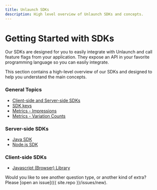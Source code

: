 ```yaml
---
title: Unlaunch SDKs
description: High level overview of Unlaunch SDKs and concepts.
---
```


# Getting Started with SDKs

Our SDKs are designed for you to easily integrate with Unlaunch and call feature flags from your application. They expose an API in your favorite programming language so you can easily integrate.

This section contains a high-level overview of our SDKs and designed to help you understand the main concepts. 

### General Topics
 - [Client-side and Server-side SDKs](client-vs-server-side-sdks)
 - [SDK keys](sdk-keys)
 - [Metrics - Impressions](metrics-impressions)
 - [Metrics - Variation Counts](metrics-variationcounts)

### Server-side SDKs
- [Java SDK](java-sdk)
- [Node.js SDK](nodejs-sdk)

### Client-side SDKs
- [Javascript (Browser) Library](javascript-library)

Would you like to see another question type, or another kind of extra? Please
[open an issue]({{ site.repo }}/issues/new).
